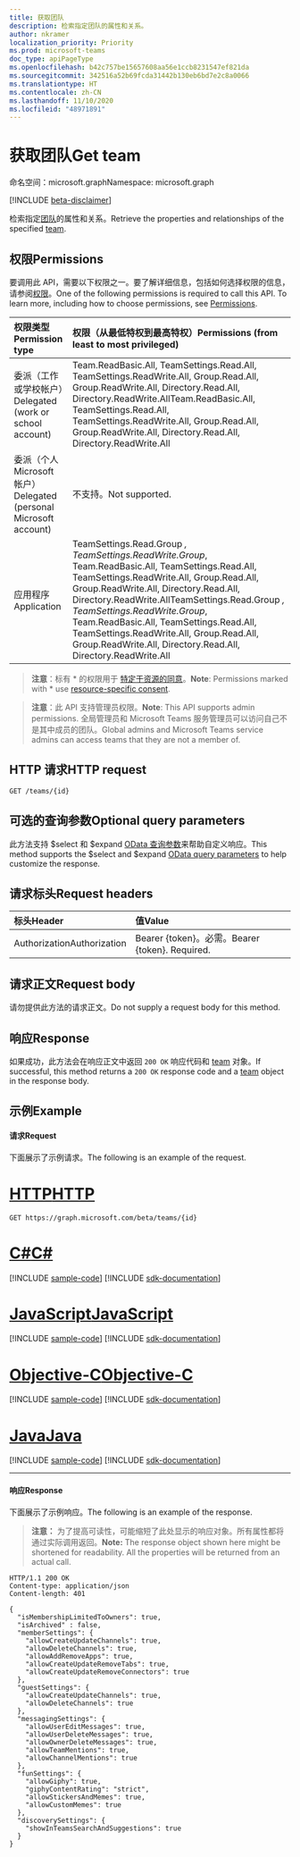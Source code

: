 ```yaml
---
title: 获取团队
description: 检索指定团队的属性和关系。
author: nkramer
localization_priority: Priority
ms.prod: microsoft-teams
doc_type: apiPageType
ms.openlocfilehash: b42c757be15657608aa56e1ccb8231547ef821da
ms.sourcegitcommit: 342516a52b69fcda31442b130eb6bd7e2c8a0066
ms.translationtype: HT
ms.contentlocale: zh-CN
ms.lasthandoff: 11/10/2020
ms.locfileid: "48971891"
---
```

# <a name="get-team"></a><span data-ttu-id="6f907-103">获取团队</span><span class="sxs-lookup"><span data-stu-id="6f907-103">Get team</span></span>

<span data-ttu-id="6f907-104">命名空间：microsoft.graph</span><span class="sxs-lookup"><span data-stu-id="6f907-104">Namespace: microsoft.graph</span></span>

[!INCLUDE [beta-disclaimer](../../includes/beta-disclaimer.md)]

<span data-ttu-id="6f907-105">检索指定[团队](../resources/team.md)的属性和关系。</span><span class="sxs-lookup"><span data-stu-id="6f907-105">Retrieve the properties and relationships of the specified [team](../resources/team.md).</span></span>

## <a name="permissions"></a><span data-ttu-id="6f907-106">权限</span><span class="sxs-lookup"><span data-stu-id="6f907-106">Permissions</span></span>
<span data-ttu-id="6f907-p101">要调用此 API，需要以下权限之一。要了解详细信息，包括如何选择权限的信息，请参阅[权限](/graph/permissions-reference)。</span><span class="sxs-lookup"><span data-stu-id="6f907-p101">One of the following permissions is required to call this API. To learn more, including how to choose permissions, see [Permissions](/graph/permissions-reference).</span></span>

|<span data-ttu-id="6f907-109">权限类型</span><span class="sxs-lookup"><span data-stu-id="6f907-109">Permission type</span></span>      | <span data-ttu-id="6f907-110">权限（从最低特权到最高特权）</span><span class="sxs-lookup"><span data-stu-id="6f907-110">Permissions (from least to most privileged)</span></span>              |
|:--------------------|:---------------------------------------------------------|
|<span data-ttu-id="6f907-111">委派（工作或学校帐户）</span><span class="sxs-lookup"><span data-stu-id="6f907-111">Delegated (work or school account)</span></span> | <span data-ttu-id="6f907-112">Team.ReadBasic.All, TeamSettings.Read.All, TeamSettings.ReadWrite.All, Group.Read.All, Group.ReadWrite.All, Directory.Read.All, Directory.ReadWrite.All</span><span class="sxs-lookup"><span data-stu-id="6f907-112">Team.ReadBasic.All, TeamSettings.Read.All, TeamSettings.ReadWrite.All, Group.Read.All, Group.ReadWrite.All, Directory.Read.All, Directory.ReadWrite.All</span></span> |
|<span data-ttu-id="6f907-113">委派（个人 Microsoft 帐户）</span><span class="sxs-lookup"><span data-stu-id="6f907-113">Delegated (personal Microsoft account)</span></span> | <span data-ttu-id="6f907-114">不支持。</span><span class="sxs-lookup"><span data-stu-id="6f907-114">Not supported.</span></span>    |
|<span data-ttu-id="6f907-115">应用程序</span><span class="sxs-lookup"><span data-stu-id="6f907-115">Application</span></span> | <span data-ttu-id="6f907-116">TeamSettings.Read.Group *, TeamSettings.ReadWrite.Group*, Team.ReadBasic.All, TeamSettings.Read.All, TeamSettings.ReadWrite.All, Group.Read.All, Group.ReadWrite.All, Directory.Read.All, Directory.ReadWrite.All</span><span class="sxs-lookup"><span data-stu-id="6f907-116">TeamSettings.Read.Group *, TeamSettings.ReadWrite.Group*, Team.ReadBasic.All, TeamSettings.Read.All, TeamSettings.ReadWrite.All, Group.Read.All, Group.ReadWrite.All, Directory.Read.All, Directory.ReadWrite.All</span></span> |
> <span data-ttu-id="6f907-117">**注意**：标有 \* 的权限用于 [特定于资源的同意](https://aka.ms/teams-rsc)。</span><span class="sxs-lookup"><span data-stu-id="6f907-117">**Note**: Permissions marked with \* use [resource-specific consent](https://aka.ms/teams-rsc).</span></span>

> <span data-ttu-id="6f907-118">**注意**：此 API 支持管理员权限。</span><span class="sxs-lookup"><span data-stu-id="6f907-118">**Note**: This API supports admin permissions.</span></span> <span data-ttu-id="6f907-119">全局管理员和 Microsoft Teams 服务管理员可以访问自己不是其中成员的团队。</span><span class="sxs-lookup"><span data-stu-id="6f907-119">Global admins and Microsoft Teams service admins can access teams that they are not a member of.</span></span>

## <a name="http-request"></a><span data-ttu-id="6f907-120">HTTP 请求</span><span class="sxs-lookup"><span data-stu-id="6f907-120">HTTP request</span></span>
<!-- { "blockType": "ignored" } -->
```http
GET /teams/{id}
```

## <a name="optional-query-parameters"></a><span data-ttu-id="6f907-121">可选的查询参数</span><span class="sxs-lookup"><span data-stu-id="6f907-121">Optional query parameters</span></span>
<span data-ttu-id="6f907-122">此方法支持 $select 和 $expand [OData 查询参数](/graph/query-parameters)来帮助自定义响应。</span><span class="sxs-lookup"><span data-stu-id="6f907-122">This method supports the $select and $expand [OData query parameters](/graph/query-parameters) to help customize the response.</span></span>

## <a name="request-headers"></a><span data-ttu-id="6f907-123">请求标头</span><span class="sxs-lookup"><span data-stu-id="6f907-123">Request headers</span></span>
| <span data-ttu-id="6f907-124">标头</span><span class="sxs-lookup"><span data-stu-id="6f907-124">Header</span></span>       | <span data-ttu-id="6f907-125">值</span><span class="sxs-lookup"><span data-stu-id="6f907-125">Value</span></span> |
|:---------------|:--------|
| <span data-ttu-id="6f907-126">Authorization</span><span class="sxs-lookup"><span data-stu-id="6f907-126">Authorization</span></span>  | <span data-ttu-id="6f907-p103">Bearer {token}。必需。</span><span class="sxs-lookup"><span data-stu-id="6f907-p103">Bearer {token}. Required.</span></span>  |

## <a name="request-body"></a><span data-ttu-id="6f907-129">请求正文</span><span class="sxs-lookup"><span data-stu-id="6f907-129">Request body</span></span>
<span data-ttu-id="6f907-130">请勿提供此方法的请求正文。</span><span class="sxs-lookup"><span data-stu-id="6f907-130">Do not supply a request body for this method.</span></span>

## <a name="response"></a><span data-ttu-id="6f907-131">响应</span><span class="sxs-lookup"><span data-stu-id="6f907-131">Response</span></span>

<span data-ttu-id="6f907-132">如果成功，此方法会在响应正文中返回 `200 OK` 响应代码和 [team](../resources/team.md) 对象。</span><span class="sxs-lookup"><span data-stu-id="6f907-132">If successful, this method returns a `200 OK` response code and a [team](../resources/team.md) object in the response body.</span></span>
## <a name="example"></a><span data-ttu-id="6f907-133">示例</span><span class="sxs-lookup"><span data-stu-id="6f907-133">Example</span></span>
#### <a name="request"></a><span data-ttu-id="6f907-134">请求</span><span class="sxs-lookup"><span data-stu-id="6f907-134">Request</span></span>
<span data-ttu-id="6f907-135">下面展示了示例请求。</span><span class="sxs-lookup"><span data-stu-id="6f907-135">The following is an example of the request.</span></span>

# <a name="http"></a>[<span data-ttu-id="6f907-136">HTTP</span><span class="sxs-lookup"><span data-stu-id="6f907-136">HTTP</span></span>](#tab/http)
<!-- {
  "blockType": "request",
  "name": "get_team"
}-->
```msgraph-interactive
GET https://graph.microsoft.com/beta/teams/{id}
```
# <a name="c"></a>[<span data-ttu-id="6f907-137">C#</span><span class="sxs-lookup"><span data-stu-id="6f907-137">C#</span></span>](#tab/csharp)
[!INCLUDE [sample-code](../includes/snippets/csharp/get-team-csharp-snippets.md)]
[!INCLUDE [sdk-documentation](../includes/snippets/snippets-sdk-documentation-link.md)]

# <a name="javascript"></a>[<span data-ttu-id="6f907-138">JavaScript</span><span class="sxs-lookup"><span data-stu-id="6f907-138">JavaScript</span></span>](#tab/javascript)
[!INCLUDE [sample-code](../includes/snippets/javascript/get-team-javascript-snippets.md)]
[!INCLUDE [sdk-documentation](../includes/snippets/snippets-sdk-documentation-link.md)]

# <a name="objective-c"></a>[<span data-ttu-id="6f907-139">Objective-C</span><span class="sxs-lookup"><span data-stu-id="6f907-139">Objective-C</span></span>](#tab/objc)
[!INCLUDE [sample-code](../includes/snippets/objc/get-team-objc-snippets.md)]
[!INCLUDE [sdk-documentation](../includes/snippets/snippets-sdk-documentation-link.md)]

# <a name="java"></a>[<span data-ttu-id="6f907-140">Java</span><span class="sxs-lookup"><span data-stu-id="6f907-140">Java</span></span>](#tab/java)
[!INCLUDE [sample-code](../includes/snippets/java/get-team-java-snippets.md)]
[!INCLUDE [sdk-documentation](../includes/snippets/snippets-sdk-documentation-link.md)]

---

#### <a name="response"></a><span data-ttu-id="6f907-141">响应</span><span class="sxs-lookup"><span data-stu-id="6f907-141">Response</span></span>
<span data-ttu-id="6f907-142">下面展示了示例响应。</span><span class="sxs-lookup"><span data-stu-id="6f907-142">The following is an example of the response.</span></span> 

><span data-ttu-id="6f907-p104">**注意：** 为了提高可读性，可能缩短了此处显示的响应对象。所有属性都将通过实际调用返回。</span><span class="sxs-lookup"><span data-stu-id="6f907-p104">**Note:** The response object shown here might be shortened for readability. All the properties will be returned from an actual call.</span></span>
<!-- {
  "blockType": "response",
  "truncated": true,
  "@odata.type": "microsoft.graph.team"
} -->
```http
HTTP/1.1 200 OK
Content-type: application/json
Content-length: 401

{
  "isMembershipLimitedToOwners": true,
  "isArchived" : false,
  "memberSettings": {
    "allowCreateUpdateChannels": true,
    "allowDeleteChannels": true,
    "allowAddRemoveApps": true,
    "allowCreateUpdateRemoveTabs": true,
    "allowCreateUpdateRemoveConnectors": true    
  },
  "guestSettings": {
    "allowCreateUpdateChannels": true,
    "allowDeleteChannels": true 
  },
  "messagingSettings": {
    "allowUserEditMessages": true,
    "allowUserDeleteMessages": true,
    "allowOwnerDeleteMessages": true,
    "allowTeamMentions": true,
    "allowChannelMentions": true    
  },
  "funSettings": {
    "allowGiphy": true,
    "giphyContentRating": "strict",
    "allowStickersAndMemes": true,
    "allowCustomMemes": true
  },
  "discoverySettings": {
    "showInTeamsSearchAndSuggestions": true
  }
}
```

<!-- uuid: 8fcb5dbc-d5aa-4681-8e31-b001d5168d79
2015-10-25 14:57:30 UTC -->
<!--
{
  "type": "#page.annotation",
  "description": "Get team",
  "keywords": "",
  "section": "documentation",
  "tocPath": "",
  "suppressions": []
}
-->


